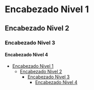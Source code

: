 # Encabezado Nivel 1
## Encabezado Nivel 2  
### Encabezado Nivel 3
#### Encabezado Nivel 4


- [Encabezado Nivel 1](#encabezado-nivel-1)
  - [Encabezado Nivel 2](#encabezado-nivel-2)
    - [Encabezado Nivel 3](#encabezado-nivel-3)
      - [Encabezado Nivel 4](#encabezado-nivel-4)
